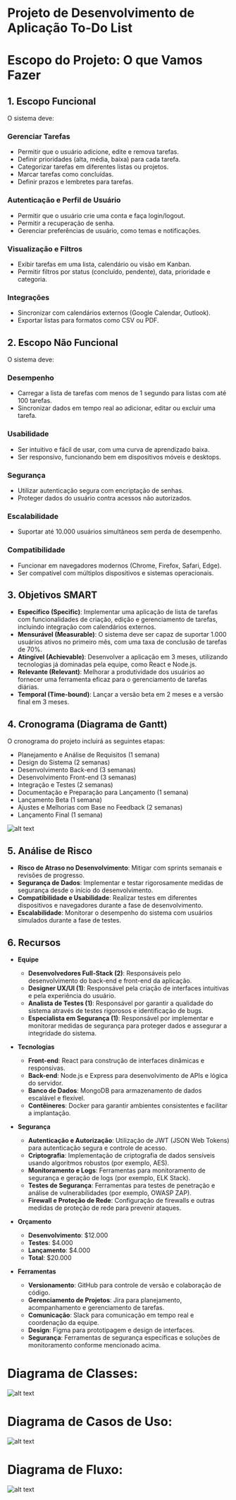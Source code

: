 # Projeto de Desenvolvimento de Aplicação To-Do List

# Escopo do Projeto: O que Vamos Fazer

## 1. Escopo Funcional

O sistema deve:

### Gerenciar Tarefas
- Permitir que o usuário adicione, edite e remova tarefas.
- Definir prioridades (alta, média, baixa) para cada tarefa.
- Categorizar tarefas em diferentes listas ou projetos.
- Marcar tarefas como concluídas.
- Definir prazos e lembretes para tarefas.

### Autenticação e Perfil de Usuário
- Permitir que o usuário crie uma conta e faça login/logout.
- Permitir a recuperação de senha.
- Gerenciar preferências de usuário, como temas e notificações.

### Visualização e Filtros
- Exibir tarefas em uma lista, calendário ou visão em Kanban.
- Permitir filtros por status (concluído, pendente), data, prioridade e categoria.

### Integrações
- Sincronizar com calendários externos (Google Calendar, Outlook).
- Exportar listas para formatos como CSV ou PDF.

## 2. Escopo Não Funcional

O sistema deve:

### Desempenho
- Carregar a lista de tarefas com menos de 1 segundo para listas com até 100 tarefas.
- Sincronizar dados em tempo real ao adicionar, editar ou excluir uma tarefa.

### Usabilidade
- Ser intuitivo e fácil de usar, com uma curva de aprendizado baixa.
- Ser responsivo, funcionando bem em dispositivos móveis e desktops.

### Segurança
- Utilizar autenticação segura com encriptação de senhas.
- Proteger dados do usuário contra acessos não autorizados.

### Escalabilidade
- Suportar até 10.000 usuários simultâneos sem perda de desempenho.

### Compatibilidade
- Funcionar em navegadores modernos (Chrome, Firefox, Safari, Edge).
- Ser compatível com múltiplos dispositivos e sistemas operacionais.

## 3. Objetivos SMART

- **Específico (Specific)**: Implementar uma aplicação de lista de tarefas com funcionalidades de criação, edição e gerenciamento de tarefas, incluindo integração com calendários externos.
- **Mensurável (Measurable)**: O sistema deve ser capaz de suportar 1.000 usuários ativos no primeiro mês, com uma taxa de conclusão de tarefas de 70%.
- **Atingível (Achievable)**: Desenvolver a aplicação em 3 meses, utilizando tecnologias já dominadas pela equipe, como React e Node.js.
- **Relevante (Relevant)**: Melhorar a produtividade dos usuários ao fornecer uma ferramenta eficaz para o gerenciamento de tarefas diárias.
- **Temporal (Time-bound)**: Lançar a versão beta em 2 meses e a versão final em 3 meses.

## 4. Cronograma (Diagrama de Gantt)

O cronograma do projeto incluirá as seguintes etapas:

- Planejamento e Análise de Requisitos (1 semana)
- Design do Sistema (2 semanas)
- Desenvolvimento Back-end (3 semanas)
- Desenvolvimento Front-end (3 semanas)
- Integração e Testes (2 semanas)
- Documentação e Preparação para Lançamento (1 semana)
- Lançamento Beta (1 semana)
- Ajustes e Melhorias com Base no Feedback (2 semanas)
- Lançamento Final (1 semana)

![alt text](cronograma_gantt.png)

## 5. Análise de Risco

- **Risco de Atraso no Desenvolvimento**: Mitigar com sprints semanais e revisões de progresso.
- **Segurança de Dados**: Implementar e testar rigorosamente medidas de segurança desde o início do desenvolvimento.
- **Compatibilidade e Usabilidade**: Realizar testes em diferentes dispositivos e navegadores durante a fase de desenvolvimento.
- **Escalabilidade**: Monitorar o desempenho do sistema com usuários simulados durante a fase de testes.

## 6. Recursos

- **Equipe**
  - **Desenvolvedores Full-Stack (2)**: Responsáveis pelo desenvolvimento do back-end e front-end da aplicação.
  - **Designer UX/UI (1)**: Responsável pela criação de interfaces intuitivas e pela experiência do usuário.
  - **Analista de Testes (1)**: Responsável por garantir a qualidade do sistema através de testes rigorosos e identificação de bugs.
  - **Especialista em Segurança (1)**: Responsável por implementar e monitorar medidas de segurança para proteger dados e assegurar a integridade do sistema.

- **Tecnologias**
  - **Front-end**: React para construção de interfaces dinâmicas e responsivas.
  - **Back-end**: Node.js e Express para desenvolvimento de APIs e lógica do servidor.
  - **Banco de Dados**: MongoDB para armazenamento de dados escalável e flexível.
  - **Contêineres**: Docker para garantir ambientes consistentes e facilitar a implantação.

- **Segurança**
  - **Autenticação e Autorização**: Utilização de JWT (JSON Web Tokens) para autenticação segura e controle de acesso.
  - **Criptografia**: Implementação de criptografia de dados sensíveis usando algoritmos robustos (por exemplo, AES).
  - **Monitoramento e Logs**: Ferramentas para monitoramento de segurança e geração de logs (por exemplo, ELK Stack).
  - **Testes de Segurança**: Ferramentas para testes de penetração e análise de vulnerabilidades (por exemplo, OWASP ZAP).
  - **Firewall e Proteção de Rede**: Configuração de firewalls e outras medidas de proteção de rede para prevenir ataques.

- **Orçamento**
  - **Desenvolvimento**: $12.000
  - **Testes**: $4.000
  - **Lançamento**: $4.000
  - **Total**: $20.000

- **Ferramentas**
  - **Versionamento**: GitHub para controle de versão e colaboração de código.
  - **Gerenciamento de Projetos**: Jira para planejamento, acompanhamento e gerenciamento de tarefas.
  - **Comunicação**: Slack para comunicação em tempo real e coordenação da equipe.
  - **Design**: Figma para prototipagem e design de interfaces.
  - **Segurança**: Ferramentas de segurança específicas e soluções de monitoramento conforme mencionado acima.



# Diagrama de Classes:
![alt text](diagramas/DiagramaDeClasses.png)

# Diagrama de Casos de Uso:
![alt text](diagramas/DiagramaDeCasosUso.png)

# Diagrama de Fluxo:
![alt text](diagramas/DiagramaDeFluxo.png)
